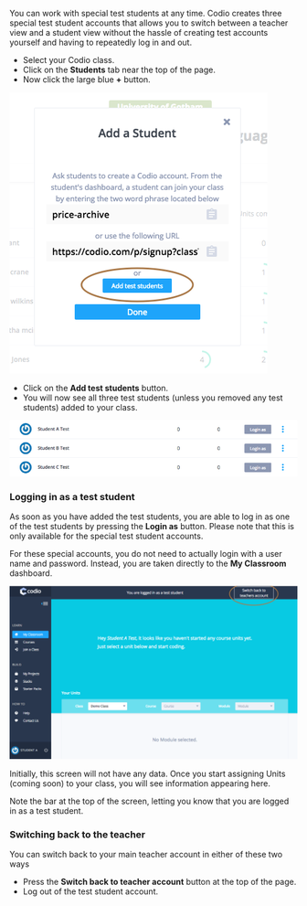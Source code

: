 You can work with special test students at any time. Codio creates three special test student accounts that allows you to switch between a teacher view and a student view without the hassle of creating test accounts yourself and having to repeatedly log in and out.

- Select your Codio class.
- Click on the **Students** tab near the top of the page.
- Now click the large blue **+** button.

![](.guides/img/add-test-student.png)

- Click on the **Add test students** button. 
- You will now see all three test students (unless you removed any test students) added to your class.

![](.guides/img/added-test-students.png)

### Logging in as a test student
As soon as you have added the test students, you are able to log in as one of the test students by pressing the **Login as** button. Please note that this is only available for the special test student accounts.

For these special accounts, you do not need to actually login with a user name and password. Instead, you are taken directly to the **My Classroom** dashboard. 

![](.guides/img/test-student-login.png)

Initially, this screen will not have any data. Once you start assigning Units (coming soon) to your class, you will see information appearing here.

Note the bar at the top of the screen, letting you know that you are logged in as a test student.

### Switching back to the teacher
You can switch back to your main teacher account in either of these two ways

- Press the **Switch back to teacher account** button at the top of the page. 
- Log out of the test student account.

